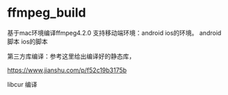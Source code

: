 # ffmpeg_build
基于mac环境编译ffmpeg4.2.0
支持移动端环境：android ios的环境。
android脚本
ios的脚本

第三方库编译：参考这里给出编译好的静态库，


https://www.jianshu.com/p/f52c19b3175b



libcur 编译
